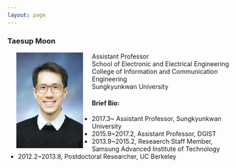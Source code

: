 ```yaml
---
layout: page
---
```


### Taesup Moon

<img src="profile_icc.jpg" width="150" height="215" align="left" hspace="20" />  

Assistant Professor  
School of Electronic and Electrical Engineering  
College of Information and Communication Engineering  
Sungkyunkwan University    


  
  
#### Brief Bio:  
- 2017.3~ Assistant Professor, Sungkyunkwan University  
- 2015.9~2017.2, Assistant Professor, DGIST  
- 2013.9~2015.2, Reseaerch Staff Member, Samsung Advanced Institute of Technology  
- 2012.2~2013.8, Postdoctoral Researcher, UC Berkeley
